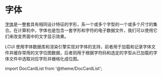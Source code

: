 # 字体

[字体](https://zh.wikipedia.org/wiki/%E5%AD%97%E4%BD%93)是一整套具有相同设计特征的字形，系一个或多个字型的一个或多个尺寸的集合。在计算机中，字体也是包含一套字形和字符的电子数据文件，我们可以使用它们来改变界面中的文字显示效果。

LCUI 使用字体数据库和渲染引擎实现对字体的支持，前者用于加载和记录字体文件并缓存常用的文字位图数据，后者则用于根据字符码和选定的字型从已加载的字体文件中选取对应字形并栅格化成位图。

import DocCardList from '@theme/DocCardList';

<DocCardList />
